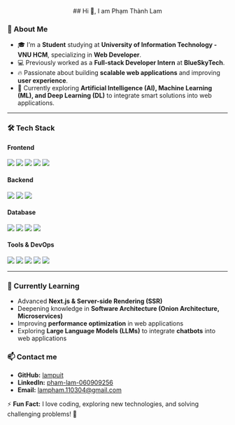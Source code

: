 <div align="center"> ## Hi 👋, I am Phạm Thành Lam  </div>

### 🚀 About Me  
- 🎓 I’m a **Student** studying at **University of Information Technology - VNU HCM**, specializing in **Web Developer**.  
- 💻 Previously worked as a **Full-stack Developer Intern** at **BlueSkyTech**.  
- 🔥 Passionate about building **scalable web applications** and improving **user experience**.
- 🤖 Currently exploring **Artificial Intelligence (AI), Machine Learning (ML), and Deep Learning (DL)** to integrate smart solutions into web applications.    

---

### 🛠 Tech Stack  

#### **Frontend**  
<p align="left">
  <a href="https://react.dev/" target="_blank"><img src="https://img.shields.io/badge/React-61DAFB?style=for-the-badge&logo=react&logoColor=white" /></a>
  <a href="https://nextjs.org/" target="_blank"><img src="https://img.shields.io/badge/Next.js-000000?style=for-the-badge&logo=nextdotjs&logoColor=white" /></a>
  <a href="https://tailwindcss.com/" target="_blank"><img src="https://img.shields.io/badge/TailwindCSS-06B6D4?style=for-the-badge&logo=tailwindcss&logoColor=white" /></a>
  <a href="https://mui.com/" target="_blank"><img src="https://img.shields.io/badge/MaterialUI-007FFF?style=for-the-badge&logo=mui&logoColor=white" /></a>
  <a href="https://ui.shadcn.com/" target="_blank"><img src="https://img.shields.io/badge/ShadCN-000000?style=for-the-badge&logo=shadcn&logoColor=white" /></a>
</p>

#### **Backend**  
<p align="left">
  <a href="https://dotnet.microsoft.com/en-us/" target="_blank"><img src="https://img.shields.io/badge/.NET%20Core-512BD4?style=for-the-badge&logo=dotnet&logoColor=white" /></a>
  <a href="https://learn.microsoft.com/en-us/ef/" target="_blank"><img src="https://img.shields.io/badge/Entity%20Framework-512BD4?style=for-the-badge&logo=efcore&logoColor=white" /></a>
  <a href="https://restfulapi.net/" target="_blank"><img src="https://img.shields.io/badge/REST%20API-02569B?style=for-the-badge&logo=fastapi&logoColor=white" /></a>
</p>

#### **Database**  
<p align="left">
  <a href="https://www.microsoft.com/en-us/sql-server/" target="_blank"><img src="https://img.shields.io/badge/SQL%20Server-CC2927?style=for-the-badge&logo=microsoftsqlserver&logoColor=white" /></a>
  <a href="https://www.mysql.com/" target="_blank"><img src="https://img.shields.io/badge/MySQL-4479A1?style=for-the-badge&logo=mysql&logoColor=white" /></a>
  <a href="https://www.postgresql.org/" target="_blank"><img src="https://img.shields.io/badge/PostgreSQL-336791?style=for-the-badge&logo=postgresql&logoColor=white" /></a>
  <a href="https://www.mongodb.com/" target="_blank"><img src="https://img.shields.io/badge/MongoDB-47A248?style=for-the-badge&logo=mongodb&logoColor=white" /></a>
</p>

#### **Tools & DevOps**  
<p align="left">
  <a href="https://git-scm.com/" target="_blank"><img src="https://img.shields.io/badge/Git-F05032?style=for-the-badge&logo=git&logoColor=white" /></a>
  <a href="https://www.postman.com/" target="_blank"><img src="https://img.shields.io/badge/Postman-FF6C37?style=for-the-badge&logo=postman&logoColor=white" /></a>
  <a href="https://swagger.io/" target="_blank"><img src="https://img.shields.io/badge/Swagger-85EA2D?style=for-the-badge&logo=swagger&logoColor=white" /></a>
  <a href="https://learn.microsoft.com/en-us/iis/" target="_blank"><img src="https://img.shields.io/badge/IIS-0078D4?style=for-the-badge&logo=windows&logoColor=white" /></a>
  <a href="https://www.docker.com/" target="_blank"><img src="https://img.shields.io/badge/Docker-2496ED?style=for-the-badge&logo=docker&logoColor=white" /></a>
</p>

---

### 📖 Currently Learning 
- Advanced **Next.js & Server-side Rendering (SSR)**  
- Deepening knowledge in **Software Architecture (Onion Architecture, Microservices)**  
- Improving **performance optimization** in web applications
- Exploring **Large Language Models (LLMs)** to integrate **chatbots** into web applications  

### 📫 Contact me  
- **GitHub:** [lampuit](https://github.com/lampuit)  
- **LinkedIn:** [pham-lam-060909256](https://www.linkedin.com/in/pham-lam-060909256)  
- **Email:** lampham.110304@gmail.com  

⚡ **Fun Fact:** I love coding, exploring new technologies, and solving challenging problems! 🚀  
